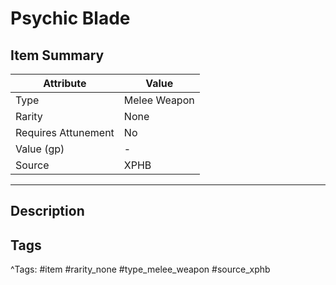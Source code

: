 # Psychic Blade

## Item Summary

| Attribute            | Value                        |
|----------------------|------------------------------|
| Type                 | Melee Weapon |
| Rarity               | None             |
| Requires Attunement  | No                |
| Value (gp)           | -    |
| Source               | XPHB |

---

## Description



## Tags

^Tags: #item #rarity_none #type_melee_weapon #source_xphb